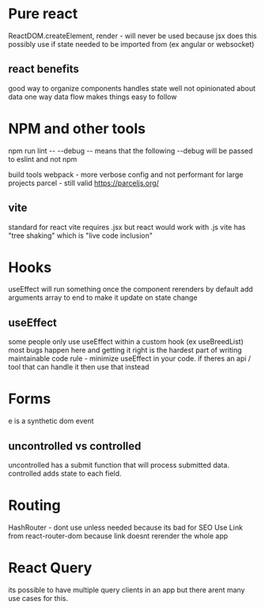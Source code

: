 # Pure react

ReactDOM.createElement, render - will never be used because jsx does this
possibly use if state needed to be imported from (ex angular or websocket)

## react benefits

good way to organize components
handles state well
not opinionated about data
one way data flow makes things easy to follow

# NPM and other tools

npm run lint -- --debug
-- means that the following --debug will be passed to eslint and not npm

build tools
webpack - more verbose config and not performant for large projects
parcel - still valid https://parceljs.org/

## vite

standard for react
vite requires .jsx but react would work with .js
vite has "tree shaking" which is "live code inclusion"

# Hooks

useEffect will run something once the component rerenders by default
add arguments array to end to make it update on state change

## useEffect

some people only use useEffect within a custom hook (ex useBreedList)
most bugs happen here and getting it right is the hardest part of writing maintainable code
rule - minimize useEffect in your code. if theres an api / tool that can handle it then use that instead

# Forms

e is a synthetic dom event

## uncontrolled vs controlled

uncontrolled has a submit function that will process submitted data.
controlled adds state to each field.

# Routing

HashRouter - dont use unless needed because its bad for SEO
Use Link from react-router-dom because link doesnt rerender the whole app

# React Query

its possible to have multiple query clients in an app but there arent many use cases for this.
